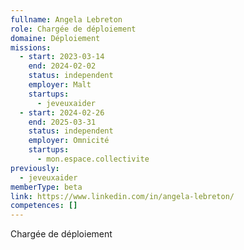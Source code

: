 ```yaml
---
fullname: Angela Lebreton
role: Chargée de déploiement
domaine: Déploiement
missions:
  - start: 2023-03-14
    end: 2024-02-02
    status: independent
    employer: Malt
    startups:
      - jeveuxaider
  - start: 2024-02-26
    end: 2025-03-31
    status: independent
    employer: Omnicité
    startups:
      - mon.espace.collectivite
previously:
  - jeveuxaider
memberType: beta
link: https://www.linkedin.com/in/angela-lebreton/
competences: []
---
```

Chargée de déploiement